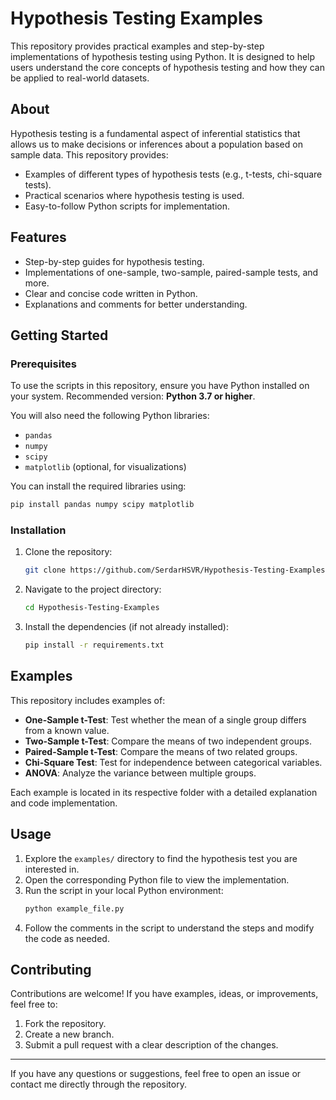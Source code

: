 # Hypothesis Testing Examples

This repository provides practical examples and step-by-step implementations of hypothesis testing using Python. It is designed to help users understand the core concepts of hypothesis testing and how they can be applied to real-world datasets.

## About
Hypothesis testing is a fundamental aspect of inferential statistics that allows us to make decisions or inferences about a population based on sample data. This repository provides:

- Examples of different types of hypothesis tests (e.g., t-tests, chi-square tests).
- Practical scenarios where hypothesis testing is used.
- Easy-to-follow Python scripts for implementation.

## Features
- Step-by-step guides for hypothesis testing.
- Implementations of one-sample, two-sample, paired-sample tests, and more.
- Clear and concise code written in Python.
- Explanations and comments for better understanding.

## Getting Started

### Prerequisites
To use the scripts in this repository, ensure you have Python installed on your system. Recommended version: **Python 3.7 or higher**.

You will also need the following Python libraries:
- `pandas`
- `numpy`
- `scipy`
- `matplotlib` (optional, for visualizations)

You can install the required libraries using:
```bash
pip install pandas numpy scipy matplotlib
```

### Installation
1. Clone the repository:
   ```bash
   git clone https://github.com/SerdarHSVR/Hypothesis-Testing-Examples.git
   ```
2. Navigate to the project directory:
   ```bash
   cd Hypothesis-Testing-Examples
   ```
3. Install the dependencies (if not already installed):
   ```bash
   pip install -r requirements.txt
   ```

## Examples
This repository includes examples of:

- **One-Sample t-Test**: Test whether the mean of a single group differs from a known value.
- **Two-Sample t-Test**: Compare the means of two independent groups.
- **Paired-Sample t-Test**: Compare the means of two related groups.
- **Chi-Square Test**: Test for independence between categorical variables.
- **ANOVA**: Analyze the variance between multiple groups.

Each example is located in its respective folder with a detailed explanation and code implementation.

## Usage
1. Explore the `examples/` directory to find the hypothesis test you are interested in.
2. Open the corresponding Python file to view the implementation.
3. Run the script in your local Python environment:
   ```bash
   python example_file.py
   ```
4. Follow the comments in the script to understand the steps and modify the code as needed.

## Contributing
Contributions are welcome! If you have examples, ideas, or improvements, feel free to:
1. Fork the repository.
2. Create a new branch.
3. Submit a pull request with a clear description of the changes.

---

If you have any questions or suggestions, feel free to open an issue or contact me directly through the repository.

